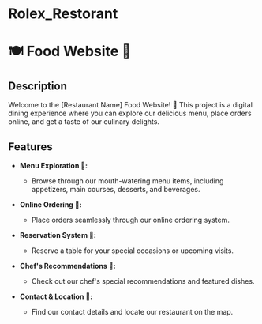 # Rolex_Restorant 
# 🍽️ Food Website 🌮

## Description

Welcome to the [Restaurant Name] Food Website! 🎉 This project is a digital dining experience where you can explore our delicious menu, place orders online, and get a taste of our culinary delights.

## Features

- **Menu Exploration 📜:**
  - Browse through our mouth-watering menu items, including appetizers, main courses, desserts, and beverages.

- **Online Ordering 🛒:**
  - Place orders seamlessly through our online ordering system.

- **Reservation System 📅:**
  - Reserve a table for your special occasions or upcoming visits.

- **Chef's Recommendations 🍣:**
  - Check out our chef's special recommendations and featured dishes.

- **Contact & Location 📍:**
  - Find our contact details and locate our restaurant on the map.
 
